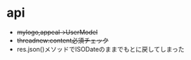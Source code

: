 # api

+ ~~mylogo,appeal->UserModel~~
+ ~~threadnew:content必須チェック~~
+ res.json()メソッドでISODateのままでもとに戻してしまった

